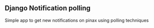 ## Django Notification polling
Simple app to get new notifications on pinax using polling techniques